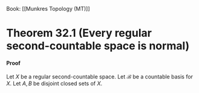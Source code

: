 Book: [[Munkres Topology (MT)]]
# Theorem 32.1 (Every regular second-countable space is normal)
#### Proof
Let $X$ be a regular second-countable space. Let $\mathscr{B}$ be a countable basis for $X$.
Let $A,B$ be disjoint closed sets of $X$.